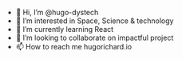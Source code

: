 - 👋 Hi, I’m @hugo-dystech
- 👀 I’m interested in Space, Science & technology
- 🌱 I’m currently learning React
- 💞️ I’m looking to collaborate on impactful project
- 📫 How to reach me hugorichard.io

<!---
hugo-dystech/hugo-dystech is a ✨ special ✨ repository because its `README.md` (this file) appears on your GitHub profile.
You can click the Preview link to take a look at your changes.
--->
